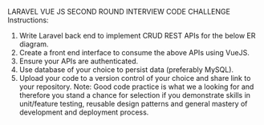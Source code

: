 LARAVEL VUE JS SECOND ROUND INTERVIEW
CODE CHALLENGE
Instructions:
1. Write Laravel back end to implement CRUD REST APIs for the below ER diagram.
2. Create a front end interface to consume the above APIs using VueJS.
3. Ensure your APIs are authenticated.
4. Use database of your choice to persist data (preferably MySQL).
5. Upload your code to a version control of your choice and share link to your repository.
Note:
Good code practice is what we a looking for and therefore you stand a chance for selection
if you demonstrate skills in unit/feature testing, reusable design patterns and general
mastery of development and deployment process.
